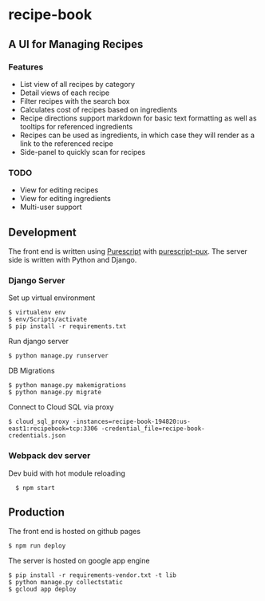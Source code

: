 # recipe-book

## A UI for Managing Recipes

### Features
* List view of all recipes by category
* Detail views of each recipe
* Filter recipes with the search box
* Calculates cost of recipes based on ingredients
* Recipe directions support markdown for basic text formatting as well as tooltips for referenced ingredients
* Recipes can be used as ingredients, in which case they will render as a link to the referenced recipe
* Side-panel to quickly scan for recipes

### TODO
* View for editing recipes
* View for editing ingredients
* Multi-user support

## Development
The front end is written using [Purescript](http://www.purescript.org/) with [purescript-pux](http://purescript-pux.org/).  The server side is written with Python and Django.

### Django Server
Set up virtual environment

    $ virtualenv env
    $ env/Scripts/activate
    $ pip install -r requirements.txt

Run django server

    $ python manage.py runserver

DB Migrations

    $ python manage.py makemigrations
    $ python manage.py migrate

Connect to Cloud SQL via proxy

    $ cloud_sql_proxy -instances=recipe-book-194820:us-east1:recipebook=tcp:3306 -credential_file=recipe-book-credentials.json

### Webpack dev server
Dev buid with hot module reloading

      $ npm start

## Production
The front end is hosted on github pages

    $ npm run deploy

The server is hosted on google app engine

    $ pip install -r requirements-vendor.txt -t lib
    $ python manage.py collectstatic
    $ gcloud app deploy
